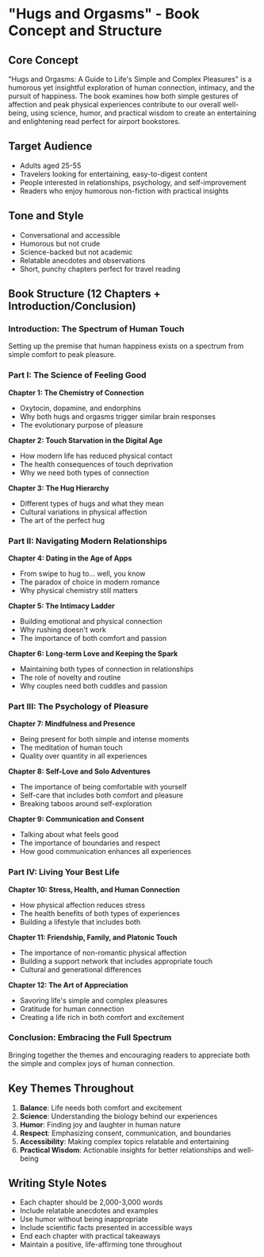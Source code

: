 # "Hugs and Orgasms" - Book Concept and Structure

## Core Concept

"Hugs and Orgasms: A Guide to Life's Simple and Complex Pleasures" is a humorous yet insightful exploration of human connection, intimacy, and the pursuit of happiness. The book examines how both simple gestures of affection and peak physical experiences contribute to our overall well-being, using science, humor, and practical wisdom to create an entertaining and enlightening read perfect for airport bookstores.

## Target Audience

- Adults aged 25-55
- Travelers looking for entertaining, easy-to-digest content
- People interested in relationships, psychology, and self-improvement
- Readers who enjoy humorous non-fiction with practical insights

## Tone and Style

- Conversational and accessible
- Humorous but not crude
- Science-backed but not academic
- Relatable anecdotes and observations
- Short, punchy chapters perfect for travel reading

## Book Structure (12 Chapters + Introduction/Conclusion)

### Introduction: The Spectrum of Human Touch
Setting up the premise that human happiness exists on a spectrum from simple comfort to peak pleasure.

### Part I: The Science of Feeling Good

**Chapter 1: The Chemistry of Connection**
- Oxytocin, dopamine, and endorphins
- Why both hugs and orgasms trigger similar brain responses
- The evolutionary purpose of pleasure

**Chapter 2: Touch Starvation in the Digital Age**
- How modern life has reduced physical contact
- The health consequences of touch deprivation
- Why we need both types of connection

**Chapter 3: The Hug Hierarchy**
- Different types of hugs and what they mean
- Cultural variations in physical affection
- The art of the perfect hug

### Part II: Navigating Modern Relationships

**Chapter 4: Dating in the Age of Apps**
- From swipe to hug to... well, you know
- The paradox of choice in modern romance
- Why physical chemistry still matters

**Chapter 5: The Intimacy Ladder**
- Building emotional and physical connection
- Why rushing doesn't work
- The importance of both comfort and passion

**Chapter 6: Long-term Love and Keeping the Spark**
- Maintaining both types of connection in relationships
- The role of novelty and routine
- Why couples need both cuddles and passion

### Part III: The Psychology of Pleasure

**Chapter 7: Mindfulness and Presence**
- Being present for both simple and intense moments
- The meditation of human touch
- Quality over quantity in all experiences

**Chapter 8: Self-Love and Solo Adventures**
- The importance of being comfortable with yourself
- Self-care that includes both comfort and pleasure
- Breaking taboos around self-exploration

**Chapter 9: Communication and Consent**
- Talking about what feels good
- The importance of boundaries and respect
- How good communication enhances all experiences

### Part IV: Living Your Best Life

**Chapter 10: Stress, Health, and Human Connection**
- How physical affection reduces stress
- The health benefits of both types of experiences
- Building a lifestyle that includes both

**Chapter 11: Friendship, Family, and Platonic Touch**
- The importance of non-romantic physical affection
- Building a support network that includes appropriate touch
- Cultural and generational differences

**Chapter 12: The Art of Appreciation**
- Savoring life's simple and complex pleasures
- Gratitude for human connection
- Creating a life rich in both comfort and excitement

### Conclusion: Embracing the Full Spectrum
Bringing together the themes and encouraging readers to appreciate both the simple and complex joys of human connection.

## Key Themes Throughout

1. **Balance**: Life needs both comfort and excitement
2. **Science**: Understanding the biology behind our experiences
3. **Humor**: Finding joy and laughter in human nature
4. **Respect**: Emphasizing consent, communication, and boundaries
5. **Accessibility**: Making complex topics relatable and entertaining
6. **Practical Wisdom**: Actionable insights for better relationships and well-being

## Writing Style Notes

- Each chapter should be 2,000-3,000 words
- Include relatable anecdotes and examples
- Use humor without being inappropriate
- Include scientific facts presented in accessible ways
- End each chapter with practical takeaways
- Maintain a positive, life-affirming tone throughout

